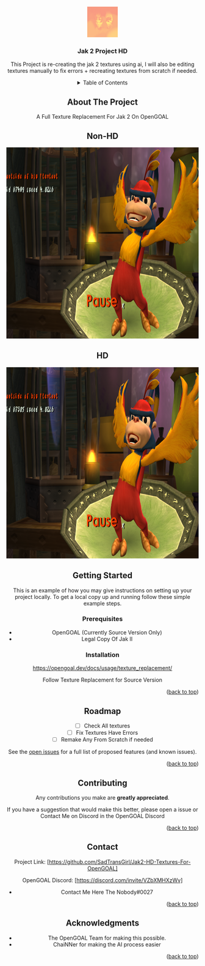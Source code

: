 <!-- PROJECT LOGO -->
<br />
<div align="center">
  <a href="https://github.com/SadTransGirl/Jak2-HD-Textures-For-OpenGOAL">
    <img src="images/logo.png" alt="Logo" width="80" height="80">
  </a>

<h3 align="center">Jak 2 Project HD</h3>

  <p align="center">
    This Project is re-creating the jak 2 textures using ai, I will also be editing textures manually to fix errors + recreating textures from scratch if needed.



<!-- TABLE OF CONTENTS -->
<details>
  <summary>Table of Contents</summary>
  <ol>
      <li><a href="#getting-started">Getting Started</a></li>
        <li><a href="#prerequisites">Prerequisites</a></li>
        <li><a href="#installation">Installation</a></li>
      </ul>
    </li>
    <li><a href="#usage">Usage</a></li>
    <li><a href="#roadmap">Roadmap</a></li>
    <li><a href="#contributing">Contributing</a></li>
    <li><a href="#contact">Contact</a></li>
    <li><a href="#acknowledgments">Acknowledgments</a></li>
  </ol>
</details>



<!-- ABOUT THE PROJECT -->
## About The Project
A Full Texture Replacement For Jak 2 On OpenGOAL

## Non-HD
<a href="images/screenshot.png">
    <img src="images/screenshot.png" alt="screenshot non-HD" width="600" height="500">
  </a>

  ## HD
  <a href="images/screenshot2.png">
    <img src="images/screenshot2.png" alt="screenshot HD" width="600" height="500">
  </a>
  
<!-- GETTING STARTED -->
## Getting Started

This is an example of how you may give instructions on setting up your project locally.
To get a local copy up and running follow these simple example steps.

### Prerequisites

* OpenGOAL (Currently Source Version Only)
* Legal Copy Of Jak II

### Installation

https://opengoal.dev/docs/usage/texture_replacement/

Follow Texture Replacement for Source Version


<p align="right">(<a href="#readme-top">back to top</a>)</p>



<!-- ROADMAP -->
## Roadmap

- [ ] Check All textures
- [ ] Fix Textures Have Errors
- [ ] Remake Any From Scratch if needed

See the [open issues](https://github.com/SadTransGirl/Jak2-HD-Textures-For-OpenGOAL/issues) for a full list of proposed features (and known issues).

<p align="right">(<a href="#readme-top">back to top</a>)</p>



<!-- CONTRIBUTING -->
## Contributing

 Any contributions you make are **greatly appreciated**.

If you have a suggestion that would make this better, please open a issue or Contact Me on Discord in the OpenGOAL Discord

<p align="right">(<a href="#readme-top">back to top</a>)</p>




<!-- CONTACT -->
## Contact

Project Link: [https://github.com/SadTransGirl/Jak2-HD-Textures-For-OpenGOAL]

 OpenGOAL Discord: [https://discord.com/invite/VZbXMHXzWv]
*  Contact Me Here The Nobody#0027

<p align="right">(<a href="#readme-top">back to top</a>)</p>



<!-- ACKNOWLEDGMENTS -->
## Acknowledgments

* []()The OpenGOAL Team for making this possible.
* []() ChaiNNer for making the AI process easier


<p align="right">(<a href="#readme-top">back to top</a>)